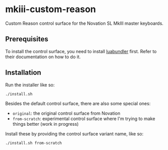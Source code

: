 # mkiii-custom-reason

Custom Reason control surface for the Novation SL MkIII master keyboards.

## Prerequisites

To install the control surface, you need to install [luabundler](https://github.com/Benjamin-Dobell/luabundler) first.
Refer to their documentation on how to do it.

## Installation

Run the installer like so:

```
./install.sh
```

Besides the default control surface, there are also some special ones:

* `original`: the original control surface from Novation
* `from-scratch`: experimental control surface where I'm trying to make things better (work in progress)

Install these by providing the control surface variant name, like so:

```
./install.sh from-scratch
```
